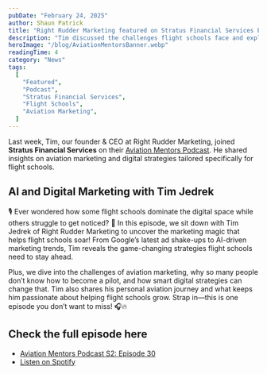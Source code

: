 ```yaml
---
pubDate: "February 24, 2025"
author: Shaun Patrick
title: "Right Rudder Marketing featured on Stratus Financial Services Podcast"
description: "Tim discussed the challenges flight schools face and explained how targeted, data driven campaigns have boosted enrollments and enhanced online presence. He emphasized the importance of a focused approach in the evolving world of aviation marketing—a strategy that has become a hallmark of Right Rudder Marketing."
heroImage: "/blog/AviationMentorsBanner.webp"
readingTime: 4
category: "News"
tags:
  [
    "Featured",
    "Podcast",
    "Stratus Financial Services",
    "Flight Schools",
    "Aviation Marketing",
  ]
---
```


Last week, Tim, our founder & CEO at Right Rudder Marketing, joined **Stratus Financial Services** on their [Aviation Mentors Podcast](https://aviationmentors.com/). He shared insights on aviation marketing and digital strategies tailored specifically for flight schools.

## AI and Digital Marketing with Tim Jedrek

🎙️ Ever wondered how some flight schools dominate the digital space while others struggle to get noticed? 🤔 In this episode, we sit down with Tim Jedrek of Right Rudder Marketing to uncover the marketing magic that helps flight schools soar! From Google’s latest ad shake-ups to AI-driven marketing trends, Tim reveals the game-changing strategies flight schools need to stay ahead.

Plus, we dive into the challenges of aviation marketing, why so many people don’t know how to become a pilot, and how smart digital strategies can change that. Tim also shares his personal aviation journey and what keeps him passionate about helping flight schools grow. Strap in—this is one episode you don’t want to miss! 🎧🔥

## Check the full episode here

- [Aviation Mentors Podcast S2: Episode 30](https://aviationmentors.com/episode/s2-episode-30/)
- [Listen on Spotify](https://open.spotify.com/episode/1fWHIYlPmbLmz7LxktsJpK)
